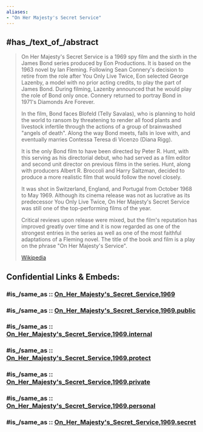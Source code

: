 ```yaml
---
aliases:
- "On Her Majesty's Secret Service"
---
```


## #has_/text_of_/abstract 

> On Her Majesty's Secret Service is a 1969 spy film and the sixth in the James Bond series produced by Eon Productions. 
> It is based on the 1963 novel by Ian Fleming. 
> Following Sean Connery's decision to retire from the role after You Only Live Twice, 
> Eon selected George Lazenby, a model with no prior acting credits, to play the part of James Bond. 
> During filming, Lazenby announced that he would play the role of Bond only once. 
> Connery returned to portray Bond in 1971's Diamonds Are Forever.
>
> In the film, Bond faces Blofeld (Telly Savalas), who is planning to hold the world to ransom 
> by threatening to render all food plants and livestock infertile 
> through the actions of a group of brainwashed "angels of death". 
> Along the way Bond meets, falls in love with, and eventually marries Contessa Teresa di Vicenzo (Diana Rigg).
>
> It is the only Bond film to have been directed by Peter R. Hunt, with this serving as his directorial debut, 
> who had served as a film editor and second unit director on previous films in the series. 
> Hunt, along with producers Albert R. Broccoli and Harry Saltzman, 
> decided to produce a more realistic film that would follow the novel closely. 
> 
> It was shot in Switzerland, England, and Portugal from October 1968 to May 1969. 
> Although its cinema release was not as lucrative as its predecessor You Only Live Twice, 
> On Her Majesty's Secret Service was still one of the top-performing films of the year. 
> 
> Critical reviews upon release were mixed, but the film's reputation has improved greatly over time 
> and it is now regarded as one of the strongest entries in the series 
> as well as one of the most faithful adaptations of a Fleming novel. 
> The title of the book and film is a play on the phrase "On Her Majesty's Service".
>
> [Wikipedia](https://en.wikipedia.org/wiki/On%20Her%20Majesty's%20Secret%20Service%20(film))


## Confidential Links & Embeds: 

### #is_/same_as :: [On_Her_Majesty's_Secret_Service,1969](/_Standards/Society/Communication/Media/Movie/Movie-Genre/Thriller-Movie/James_Bond,films/On_Her_Majesty's_Secret_Service,1969.md) 

### #is_/same_as :: [On_Her_Majesty's_Secret_Service,1969.public](/_public/Society/Communication/Media/Movie/Movie-Genre/Thriller-Movie/James_Bond,films/On_Her_Majesty's_Secret_Service,1969.public.md) 

### #is_/same_as :: [On_Her_Majesty's_Secret_Service,1969.internal](/_internal/Society/Communication/Media/Movie/Movie-Genre/Thriller-Movie/James_Bond,films/On_Her_Majesty's_Secret_Service,1969.internal.md) 

### #is_/same_as :: [On_Her_Majesty's_Secret_Service,1969.protect](/_protect/Society/Communication/Media/Movie/Movie-Genre/Thriller-Movie/James_Bond,films/On_Her_Majesty's_Secret_Service,1969.protect.md) 

### #is_/same_as :: [On_Her_Majesty's_Secret_Service,1969.private](/_private/Society/Communication/Media/Movie/Movie-Genre/Thriller-Movie/James_Bond,films/On_Her_Majesty's_Secret_Service,1969.private.md) 

### #is_/same_as :: [On_Her_Majesty's_Secret_Service,1969.personal](/_personal/Society/Communication/Media/Movie/Movie-Genre/Thriller-Movie/James_Bond,films/On_Her_Majesty's_Secret_Service,1969.personal.md) 

### #is_/same_as :: [On_Her_Majesty's_Secret_Service,1969.secret](/_secret/Society/Communication/Media/Movie/Movie-Genre/Thriller-Movie/James_Bond,films/On_Her_Majesty's_Secret_Service,1969.secret.md)

